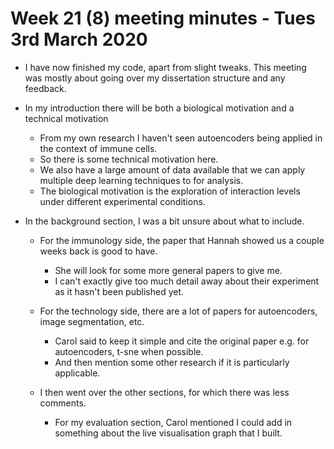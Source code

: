 # Week 21 (8) meeting minutes - Tues 3rd March 2020

- I have now finished my code, apart from slight tweaks. This meeting was mostly about going over my dissertation structure and any feedback.

- In my introduction there will be both a biological motivation and a technical motivation
  - From my own research I haven't seen autoencoders being applied in the context of immune cells.
  - So there is some technical motivation here.
  - We also have a large amount of data available that we can apply multiple deep learning techniques to for analysis.
  - The biological motivation is the exploration of interaction levels under different experimental conditions.

- In the background section, I was a bit unsure about what to include.
  - For the immunology side, the paper that Hannah showed us a couple weeks back is good to have.
    - She will look for some more general papers to give me.
    - I can't exactly give too much detail away about their experiment as it hasn't been published yet.
  - For the technology side, there are a lot of papers for autoencoders, image segmentation, etc.
    - Carol said to keep it simple and cite the original paper e.g. for autoencoders, t-sne when possible.
    - And then mention some other research if it is particularly applicable.

  - I then went over the other sections, for which there was less comments.
    - For my evaluation section, Carol mentioned I could add in something about the live visualisation graph that I built.

    
